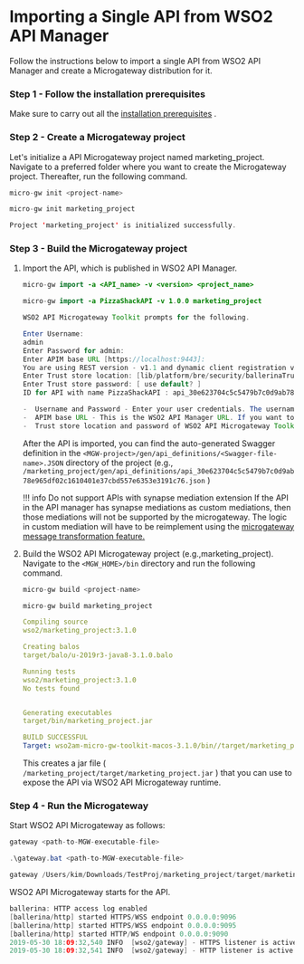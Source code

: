 # Importing a Single API from WSO2 API Manager

Follow the instructions below to import a single API from WSO2 API Manager and create a Microgateway distribution for it.

### Step 1 - Follow the installation prerequisites

Make sure to carry out all the [installation prerequisites]({{base_path}}/install-and-setup/install-on-vm/) .

### Step 2 - Create a Microgateway project

Let's initialize a API Microgateway project named marketing\_project. Navigate to a preferred folder where you want to create the Microgateway project. Thereafter, run the following command.

``` java tab="Format"
micro-gw init <project-name>
```

``` java tab="Example"
micro-gw init marketing_project
```

``` java tab="Response"
Project 'marketing_project' is initialized successfully.
```

### Step 3 - Build the Microgateway project

1.  Import the API, which is published in WSO2 API Manager.

    ``` java tab="Format"
    micro-gw import -a <API_name> -v <version> <project_name> 
    ```

    ``` java tab="Example"
    micro-gw import -a PizzaShackAPI -v 1.0.0 marketing_project
    ```

    ``` java tab="Response"
    WSO2 API Microgateway Toolkit prompts for the following.
    
    Enter Username: 
    admin
    Enter Password for admin: 
    Enter APIM base URL [https://localhost:9443]: 
    You are using REST version - v1.1 and dynamic client registration version - v0.16 of API Manager (If you want to change this, go to <MICROGW_HOME>/conf/toolkit-config.toml)
    Enter Trust store location: [lib/platform/bre/security/ballerinaTruststore.p12]
    Enter Trust store password: [ use default? ]
    ID for API with name PizzaShackAPI : api_30e623704c5c5479b7c0d9ab78e965df02c1610401e37cbd557e6353e3191c76

    -  Username and Password - Enter your user credentials. The username and password should correspond to a valid user in WSO2 API Manager
    -  APIM base URL - This is the WSO2 API Manager URL. If you want to use the default value, click enter.
    -  Trust store location and password of WSO2 API Microgateway Toolkit - If you want to use the default value, click enter.
    ```

    After the API is imported, you can find the auto-generated Swagger definition in the `<MGW-project>/gen/api_definitions/<Swagger-file-name>.JSON` directory of the project (e.g., `/marketing_project/gen/api_definitions/api_30e623704c5c5479b7c0d9ab78e965df02c1610401e37cbd557e6353e3191c76.json` )

    !!! info
        Do not support APIs with synapse mediation extension
        If the API in the API manager has synapse mediations as custom mediations, then those mediations will not be supported by the microgateway. The logic in custom mediation will have to be reimplement using the [microgateway message transformation feature.](https://docs.wso2.com/display/MG310/Message+Transformation)

2.  Build the WSO2 API Microgateway project (e.g.,marketing\_project).
    Navigate to the `<MGW_HOME>/bin` directory and run the following command.

    ``` java tab="Format"
    micro-gw build <project-name>
    ```

    ``` java tab="Example"
    micro-gw build marketing_project
    ```

    ``` yml tab="Response"
    Compiling source
    wso2/marketing_project:3.1.0

    Creating balos
    target/balo/u-2019r3-java8-3.1.0.balo

    Running tests
    wso2/marketing_project:3.1.0
    No tests found


    Generating executables
    target/bin/marketing_project.jar

    BUILD SUCCESSFUL
    Target: wso2am-micro-gw-toolkit-macos-3.1.0/bin//target/marketing_project.jar
    ```

    This creates a jar file ( `/marketing_project/target/marketing_project.jar` ) that you can use to expose the API via WSO2 API Microgateway runtime.

### Step 4 - Run the Microgateway

Start WSO2 API Microgateway as follows:

 ``` java tab="Format - Linux/Mac OS"
 gateway <path-to-MGW-executable-file>
 ```

 ``` java tab="Format - Windows OS"
 .\gateway.bat <path-to-MGW-executable-file>
 ```

 ``` java tab="Example - Linux/Mac OS*"
 gateway /Users/kim/Downloads/TestProj/marketing_project/target/marketing_project.jar 
 ```

WSO2 API Microgateway starts for the API.

 ``` java
 ballerina: HTTP access log enabled
 [ballerina/http] started HTTPS/WSS endpoint 0.0.0.0:9096
 [ballerina/http] started HTTPS/WSS endpoint 0.0.0.0:9095
 [ballerina/http] started HTTP/WS endpoint 0.0.0.0:9090
 2019-05-30 18:09:32,540 INFO  [wso2/gateway] - HTTPS listener is active on port 9095 
 2019-05-30 18:09:32,541 INFO  [wso2/gateway] - HTTP listener is active on port 9090 
 ```
